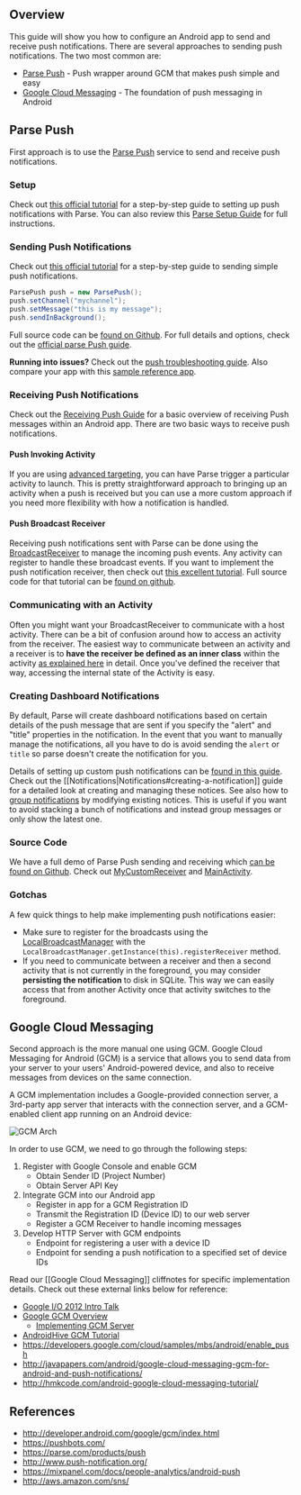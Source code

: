 ## Overview

This guide will show you how to configure an Android app to send and receive push notifications. There are several approaches to sending push notifications. The two most common are:

 - [Parse Push](#parse-push) - Push wrapper around GCM that makes push simple and easy
 - [Google Cloud Messaging](#google-cloud-messaging) - The foundation of push messaging in Android

## Parse Push

First approach is to use the [Parse Push](https://parse.com/tutorials/android-push-notifications) service to send and receive push notifications.

### Setup

Check out [this official tutorial](https://parse.com/tutorials/android-push-notifications) for a step-by-step guide to setting up push notifications with Parse. You can also review this [Parse Setup Guide](https://parse.com/docs/push_guide#setup/Android) for full instructions.

### Sending Push Notifications

Check out [this official tutorial](https://parse.com/tutorials/android-push-notifications) for a step-by-step guide to sending simple push notifications. 

```java
ParsePush push = new ParsePush();
push.setChannel("mychannel");
push.setMessage("this is my message");
push.sendInBackground();
```

Full source code can be [found on Github](https://github.com/ParsePlatform/PushTutorial). For full details and options, check out the [official parse Push guide](https://parse.com/docs/push_guide#sending/Android).  

**Running into issues?** Check out the [push troubleshooting guide](https://parse.com/docs/push_guide#troubleshooting/Android). Also compare your app with this [sample reference app](https://github.com/codepath/ParsePushNotificationExample/tree/master/app/src/main/java/com/test).

### Receiving Push Notifications

Check out the [Receiving Push Guide](https://parse.com/docs/push_guide#receiving/Android) for a basic overview of receiving Push messages within an Android app. There are two basic ways to receive push notifications.

#### Push Invoking Activity

If you are using [advanced targeting](https://parse.com/docs/push_guide#sending-queries/Android), you can have Parse trigger a particular activity to launch. This is pretty straightforward approach to bringing up an activity when a push is received but you can use a more custom approach if you need more flexibility with how a notification is handled.

#### Push Broadcast Receiver

Receiving push notifications sent with Parse can be done using the [BroadcastReceiver](http://developer.android.com/reference/android/content/BroadcastReceiver.html) to manage the incoming push events. Any activity can register to handle these broadcast events. If you want to implement the push notification receiver, then check out [this excellent tutorial](http://ahirazitai.blogspot.in/2013/05/push-notification.html). Full source code for that tutorial can be [found on github](https://github.com/ahiraz/pushNotificationDemo). 

### Communicating with an Activity

Often you might want your BroadcastReceiver to communicate with a host activity. There can be a bit of confusion around how to access an activity from the receiver. The easiest way to communicate between an activity and a receiver is to **have the receiver be defined as an inner class** within the activity [as explained here](http://stackoverflow.com/a/10218242) in detail. Once you've defined the receiver that way, accessing the internal state of the Activity is easy.

### Creating Dashboard Notifications

By default, Parse will create dashboard notifications based on certain details of the push message that are sent if you specify the "alert" and "title" properties in the notification. In the event that you want to manually manage the notifications, all you have to do is avoid sending the `alert` or `title` so parse doesn't create the notification for you. 

Details of setting up custom push notifications can be [found in this guide](https://www.parse.com/questions/update-notification-in-android). Check out the [[Notifications|Notifications#creating-a-notification]] guide for a detailed look at creating and managing these notices. See also how to [group notifications](http://developer.android.com/training/notify-user/managing.html) by modifying existing notices. This is useful if you want to avoid stacking a bunch of notifications and instead group messages or only show the latest one.

### Source Code

We have a full demo of Parse Push sending and receiving which [can be found on Github](https://github.com/codepath/ParsePushNotificationExample/tree/master/app/src/main/java/com/test). Check out [MyCustomReceiver](https://github.com/codepath/ParsePushNotificationExample/tree/master/app/src/main/java/com/test/MyCustomReceiver.java) and [MainActivity](https://github.com/codepath/ParsePushNotificationExample/tree/master/app/src/main/java/com/test/MainActivity.java). 

### Gotchas

A few quick things to help make implementing push notifications easier:

 * Make sure to register for the broadcasts using the [LocalBroadcastManager](http://developer.android.com/reference/android/support/v4/content/LocalBroadcastManager.html) with the `LocalBroadcastManager.getInstance(this).registerReceiver` method. 
 * If you need to communicate between a receiver and then a second activity that is not currently in the foreground, you may consider **persisting the notification** to disk in SQLite. This way we can easily access that from another Activity once that activity switches to the foreground.

## Google Cloud Messaging

Second approach is the more manual one using GCM. Google Cloud Messaging for Android (GCM) is a service that allows you to send data from your server to your users' Android-powered device, and also to receive messages from devices on the same connection. 

A GCM implementation includes a Google-provided connection server, a 3rd-party app server that interacts with the connection server, and a GCM-enabled client app running on an Android device:

![GCM Arch](http://i.imgur.com/9XzwPqc.png)

In order to use GCM, we need to go through the following steps:

 1. Register with Google Console and enable GCM
    - Obtain Sender ID (Project Number)
    - Obtain Server API Key
 2. Integrate GCM into our Android app
    - Register in app for a GCM Registration ID
    - Transmit the Registration ID (Device ID) to our web server
    - Register a GCM Receiver to handle incoming messages
 3. Develop HTTP Server with GCM endpoints
    - Endpoint for registering a user with a device ID
    - Endpoint for sending a push notification to a specified set of device IDs

Read our [[Google Cloud Messaging]] cliffnotes for specific implementation details. Check out these external links below for reference:

 * [Google I/O 2012 Intro Talk](https://www.youtube.com/watch?v=YoaP6hcDctM)
 * [Google GCM Overview](http://developer.android.com/google/gcm/gs.html)
    * [Implementing GCM Server](http://developer.android.com/google/gcm/server.html)
 * [AndroidHive GCM Tutorial](http://www.androidhive.info/2012/10/android-push-notifications-using-google-cloud-messaging-gcm-php-and-mysql/)
 * <https://developers.google.com/cloud/samples/mbs/android/enable_push>
 * <http://javapapers.com/android/google-cloud-messaging-gcm-for-android-and-push-notifications/>
 * <http://hmkcode.com/android-google-cloud-messaging-tutorial/>

## References

* <http://developer.android.com/google/gcm/index.html>
* <https://pushbots.com/>
* <https://parse.com/products/push>
* <http://www.push-notification.org/>
* <https://mixpanel.com/docs/people-analytics/android-push>
* <http://aws.amazon.com/sns/>